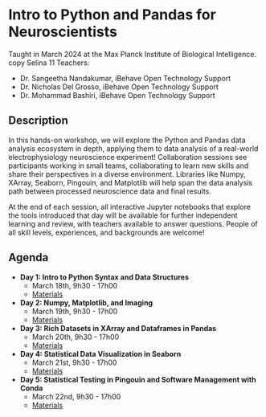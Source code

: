 
# Intro to Python and Pandas for Neuroscientists

Taught in March 2024 at the Max Planck Institute of Biological Intelligence.
copy Selina 11
Teachers:
  - Dr. Sangeetha Nandakumar, iBehave Open Technology Support
  - Dr. Nicholas Del Grosso, iBehave Open Technology Support
  - Dr. Mohammad Bashiri, iBehave Open Technology Support

## Description

In this hands-on workshop, we will explore the Python and Pandas data analysis ecosystem in depth, applying them to data analysis of a real-world electrophysiology neuroscience experiment! Collaboration sessions see participants working in small teams, collaborating to learn new skills and share their perspectives in a diverse environment.  Libraries like Numpy, XArray, Seaborn, Pingouin, and Matplotlib will help span the data analysis path between processed neuroscience data and final results.

At the end of each session, all interactive Jupyter notebooks that explore the tools introduced that day will be available for further independent learning and review, with teachers available to answer questions. People of all skill levels, experiences, and backgrounds are welcome!

## Agenda

- **Day 1: Intro to Python Syntax and Data Structures**
    - March 18th, 9h30 - 17h00
    - [Materials](./day1)
- **Day 2: Numpy, Matplotlib, and Imaging**
    - March 19th, 9h30 - 17h00
    - [Materials](./day2)
- **Day 3: Rich Datasets in XArray and Dataframes in Pandas**
    - March 20th, 9h30 - 17h00
    - [Materials](./day3)
- **Day 4: Statistical Data Visualization in Seaborn**
    - March 21st, 9h30 - 17h00
    - [Materials](./day4)
- **Day 5: Statistical Testing in Pingouin and Software Management with Conda**
    - March 22nd, 9h30 - 17h00
    - [Materials](./day5)
